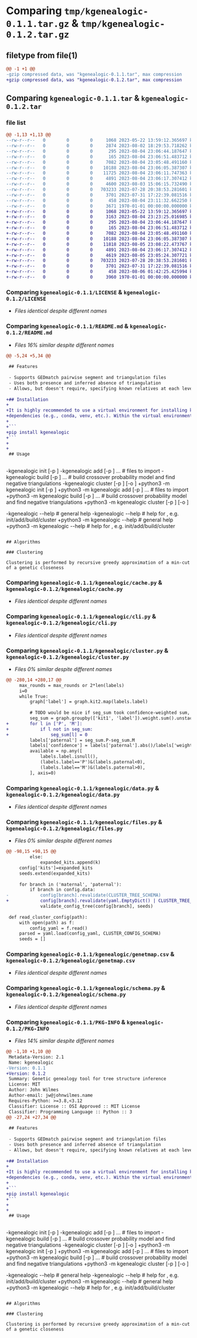# Comparing `tmp/kgenealogic-0.1.1.tar.gz` & `tmp/kgenealogic-0.1.2.tar.gz`

## filetype from file(1)

```diff
@@ -1 +1 @@
-gzip compressed data, was "kgenealogic-0.1.1.tar", max compression
+gzip compressed data, was "kgenealogic-0.1.2.tar", max compression
```

## Comparing `kgenealogic-0.1.1.tar` & `kgenealogic-0.1.2.tar`

### file list

```diff
@@ -1,13 +1,13 @@
--rw-r--r--   0        0        0     1068 2023-05-22 13:59:12.365697 kgenealogic-0.1.1/LICENSE
--rw-r--r--   0        0        0     2874 2023-08-02 18:29:53.718262 kgenealogic-0.1.1/README.md
--rw-r--r--   0        0        0      295 2023-08-04 23:06:44.187647 kgenealogic-0.1.1/kgenealogic/__init__.py
--rw-r--r--   0        0        0      165 2023-08-04 23:06:51.483712 kgenealogic-0.1.1/kgenealogic/__main__.py
--rw-r--r--   0        0        0     7082 2023-08-04 23:05:48.491160 kgenealogic-0.1.1/kgenealogic/cache.py
--rw-r--r--   0        0        0    10188 2023-08-04 23:06:05.387307 kgenealogic-0.1.1/kgenealogic/cli.py
--rw-r--r--   0        0        0    11725 2023-08-04 23:06:11.747363 kgenealogic-0.1.1/kgenealogic/cluster.py
--rw-r--r--   0        0        0     4891 2023-08-04 23:06:17.307412 kgenealogic-0.1.1/kgenealogic/data.py
--rw-r--r--   0        0        0     4600 2023-08-03 15:06:15.732490 kgenealogic-0.1.1/kgenealogic/files.py
--rw-r--r--   0        0        0   703233 2023-07-28 20:38:53.281601 kgenealogic-0.1.1/kgenealogic/genetmap.csv
--rw-r--r--   0        0        0     3701 2023-07-31 17:22:39.081516 kgenealogic-0.1.1/kgenealogic/schema.py
--rw-r--r--   0        0        0      458 2023-08-04 23:11:32.662250 kgenealogic-0.1.1/pyproject.toml
--rw-r--r--   0        0        0     3671 1970-01-01 00:00:00.000000 kgenealogic-0.1.1/PKG-INFO
+-rw-r--r--   0        0        0     1068 2023-05-22 13:59:12.365697 kgenealogic-0.1.2/LICENSE
+-rw-r--r--   0        0        0     3163 2023-08-04 23:23:25.016985 kgenealogic-0.1.2/README.md
+-rw-r--r--   0        0        0      295 2023-08-04 23:06:44.187647 kgenealogic-0.1.2/kgenealogic/__init__.py
+-rw-r--r--   0        0        0      165 2023-08-04 23:06:51.483712 kgenealogic-0.1.2/kgenealogic/__main__.py
+-rw-r--r--   0        0        0     7082 2023-08-04 23:05:48.491160 kgenealogic-0.1.2/kgenealogic/cache.py
+-rw-r--r--   0        0        0    10188 2023-08-04 23:06:05.387307 kgenealogic-0.1.2/kgenealogic/cli.py
+-rw-r--r--   0        0        0    11818 2023-08-05 23:08:22.473767 kgenealogic-0.1.2/kgenealogic/cluster.py
+-rw-r--r--   0        0        0     4891 2023-08-04 23:06:17.307412 kgenealogic-0.1.2/kgenealogic/data.py
+-rw-r--r--   0        0        0     4619 2023-08-05 23:05:24.307721 kgenealogic-0.1.2/kgenealogic/files.py
+-rw-r--r--   0        0        0   703233 2023-07-28 20:38:53.281601 kgenealogic-0.1.2/kgenealogic/genetmap.csv
+-rw-r--r--   0        0        0     3701 2023-07-31 17:22:39.081516 kgenealogic-0.1.2/kgenealogic/schema.py
+-rw-r--r--   0        0        0      458 2023-08-06 01:42:25.425994 kgenealogic-0.1.2/pyproject.toml
+-rw-r--r--   0        0        0     3960 1970-01-01 00:00:00.000000 kgenealogic-0.1.2/PKG-INFO
```

### Comparing `kgenealogic-0.1.1/LICENSE` & `kgenealogic-0.1.2/LICENSE`

 * *Files identical despite different names*

### Comparing `kgenealogic-0.1.1/README.md` & `kgenealogic-0.1.2/README.md`

 * *Files 16% similar despite different names*

```diff
@@ -5,24 +5,34 @@
 
 ## Features
 
 - Supports GEDmatch pairwise segment and triangulation files
 - Uses both presence and inferred absence of triangulation
 - Allows, but doesn't require, specifying known relatives at each level of the family tree
 
+## Installation
+
+It is highly recommended to use a virtual environment for installing kgenealogic and its
+dependencies (e.g., conda, venv, etc.). Within the virtual environment, just run:
+
+```
+pip install kgenealogic
+```
+
+
 ## Usage
 
 ```
-kgenealogic init [-p <project-file>]
-kgenealogic add [-p <project-file>] ... # files to import
-kgenealogic build [-p <project-file>] ... # build crossover probability model and find negative triangulations
-kgenealogic cluster [-p <project-file>] [-o <out-file>] <config-file>
+python3 -m kgenealogic init [-p <project-file>]
+python3 -m kgenealogic add [-p <project-file>] ... # files to import
+python3 -m kgenealogic build [-p <project-file>] ... # build crossover probability model and find negative triangulations
+python3 -m kgenealogic cluster [-p <project-file>] [-o <out-file>] <config-file>
 
-kgenealogic --help # general help
-kgenealogic <command> --help # help for <command>, e.g. init/add/build/cluster
+python3 -m kgenealogic --help # general help
+python3 -m kgenealogic <command> --help # help for <command>, e.g. init/add/build/cluster
 ```
 
 ## Algorithms
 
 ### Clustering
 
 Clustering is performed by recursive greedy approximation of a min-cut of a genetic closeness
```

### Comparing `kgenealogic-0.1.1/kgenealogic/cache.py` & `kgenealogic-0.1.2/kgenealogic/cache.py`

 * *Files identical despite different names*

### Comparing `kgenealogic-0.1.1/kgenealogic/cli.py` & `kgenealogic-0.1.2/kgenealogic/cli.py`

 * *Files identical despite different names*

### Comparing `kgenealogic-0.1.1/kgenealogic/cluster.py` & `kgenealogic-0.1.2/kgenealogic/cluster.py`

 * *Files 0% similar despite different names*

```diff
@@ -280,14 +280,17 @@
     max_rounds = max_rounds or 2*len(labels)
     i=0
     while True:
         graph['label'] = graph.kit2.map(labels.label)
         
         # TODO would be nice if seg_sum took confidence-weighted sum, but this is circular. does it converge?
         seg_sum = graph.groupby(['kit1', 'label']).weight.sum().unstack(level=-1).fillna(0)
+        for l in ['P', 'M']:
+            if l not in seg_sum:
+                seg_sum[l] = 0
         labels['paternal'] = seg_sum.P-seg_sum.M
         labels['confidence'] = labels['paternal'].abs()/labels['weight']
         available = np.any([
             labels.label.isnull(),
             (labels.label=='P')&(labels.paternal<0),
             (labels.label=='M')&(labels.paternal>0),
         ], axis=0)
```

### Comparing `kgenealogic-0.1.1/kgenealogic/data.py` & `kgenealogic-0.1.2/kgenealogic/data.py`

 * *Files identical despite different names*

### Comparing `kgenealogic-0.1.1/kgenealogic/files.py` & `kgenealogic-0.1.2/kgenealogic/files.py`

 * *Files 0% similar despite different names*

```diff
@@ -98,15 +98,15 @@
         else:
             expanded_kits.append(k)
     config['kits']=expanded_kits
     seeds.extend(expanded_kits)
 
     for branch in ('maternal', 'paternal'):
         if branch in config.data:
-            config[branch].revalidate(CLUSTER_TREE_SCHEMA)
+            config[branch].revalidate(yaml.EmptyDict() | CLUSTER_TREE_SCHEMA)
             validate_config_tree(config[branch], seeds)
 
 def read_cluster_config(path):
     with open(path) as f:
         config_yaml = f.read()
     parsed = yaml.load(config_yaml, CLUSTER_CONFIG_SCHEMA)
     seeds = []
```

### Comparing `kgenealogic-0.1.1/kgenealogic/genetmap.csv` & `kgenealogic-0.1.2/kgenealogic/genetmap.csv`

 * *Files identical despite different names*

### Comparing `kgenealogic-0.1.1/kgenealogic/schema.py` & `kgenealogic-0.1.2/kgenealogic/schema.py`

 * *Files identical despite different names*

### Comparing `kgenealogic-0.1.1/PKG-INFO` & `kgenealogic-0.1.2/PKG-INFO`

 * *Files 14% similar despite different names*

```diff
@@ -1,10 +1,10 @@
 Metadata-Version: 2.1
 Name: kgenealogic
-Version: 0.1.1
+Version: 0.1.2
 Summary: Genetic genealogy tool for tree structure inference
 License: MIT
 Author: John Wilmes
 Author-email: jw@johnwilmes.name
 Requires-Python: >=3.8,<3.12
 Classifier: License :: OSI Approved :: MIT License
 Classifier: Programming Language :: Python :: 3
@@ -27,24 +27,34 @@
 
 ## Features
 
 - Supports GEDmatch pairwise segment and triangulation files
 - Uses both presence and inferred absence of triangulation
 - Allows, but doesn't require, specifying known relatives at each level of the family tree
 
+## Installation
+
+It is highly recommended to use a virtual environment for installing kgenealogic and its
+dependencies (e.g., conda, venv, etc.). Within the virtual environment, just run:
+
+```
+pip install kgenealogic
+```
+
+
 ## Usage
 
 ```
-kgenealogic init [-p <project-file>]
-kgenealogic add [-p <project-file>] ... # files to import
-kgenealogic build [-p <project-file>] ... # build crossover probability model and find negative triangulations
-kgenealogic cluster [-p <project-file>] [-o <out-file>] <config-file>
+python3 -m kgenealogic init [-p <project-file>]
+python3 -m kgenealogic add [-p <project-file>] ... # files to import
+python3 -m kgenealogic build [-p <project-file>] ... # build crossover probability model and find negative triangulations
+python3 -m kgenealogic cluster [-p <project-file>] [-o <out-file>] <config-file>
 
-kgenealogic --help # general help
-kgenealogic <command> --help # help for <command>, e.g. init/add/build/cluster
+python3 -m kgenealogic --help # general help
+python3 -m kgenealogic <command> --help # help for <command>, e.g. init/add/build/cluster
 ```
 
 ## Algorithms
 
 ### Clustering
 
 Clustering is performed by recursive greedy approximation of a min-cut of a genetic closeness
```

